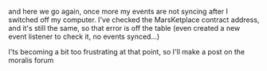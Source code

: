 and here we go again, once more my events are not syncing after I switched off my computer.
I've checked the MarsKetplace contract address, and it's still the same, so that error is off the table (even created a new event listener to check it, no events synced...)

I'ts becoming a bit too frustrating at that point, so I'll make a post on the moralis forum
